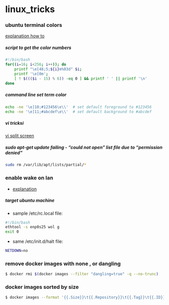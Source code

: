 # linux_tricks

### ubuntu terminal colors
[explanation how to](https://askubuntu.com/questions/558280/changing-colour-of-text-and-background-of-terminal)</br>


##### script to get the color numbers
```bash
#!/bin/bash
for((i=16; i<256; i++)); do
    printf "\e[48;5;${i}m%03d" $i;
    printf '\e[0m';
    [ ! $((($i - 15) % 6)) -eq 0 ] && printf ' ' || printf '\n'
done
```

##### command line set term color
```bash
echo -ne '\e]10;#123456\e\\'  # set default foreground to #123456
echo -ne '\e]11;#abcdef\e\\'  # set default background to #abcdef
```

##### vi tricksi</br>

[vi split screen](http://www.microshell.com/programming/quick-tips/split-screen-in-vi/)

##### sudo apt-get update failing - “could not open” list file due to “permission denied”</br>
```bash
sudo rm /var/lib/apt/lists/partial/*
```

### enable wake on lan
* [explanation](http://ubuntuguide.net/remotely-turn-on-ubuntu-from-lan)

##### target ubuntu machine
* sample /etc/rc.local file:
```bash
#!/bin/bash
ethtool -s enp0s25 wol g
exit 0
```
* same /etc/init.d/halt file:
```bash
NETDOWN=no
```

### remove docker images with none , or dangling
 ```bash
$ docker rmi $(docker images --filter "dangling=true" -q --no-trunc)
```
### docker images sorted by size
```bash
$ docker images --format '{{.Size}}\t{{.Repository}}\t{{.Tag}}\t{{.ID}}' | sed 's/ //' | sort -h -r
```

